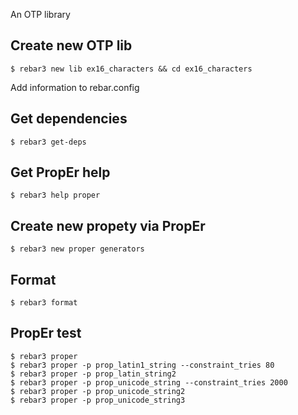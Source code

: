 An OTP library

Create new OTP lib
-----
    $ rebar3 new lib ex16_characters && cd ex16_characters

Add information to rebar.config


Get dependencies
-----
    $ rebar3 get-deps


Get PropEr help
-----
    $ rebar3 help proper


Create new propety via PropEr
-----
    $ rebar3 new proper generators


Format
-----
    $ rebar3 format


PropEr test
-----
    $ rebar3 proper
	$ rebar3 proper -p prop_latin1_string --constraint_tries 80
	$ rebar3 proper -p prop_latin_string2
	$ rebar3 proper -p prop_unicode_string --constraint_tries 2000
	$ rebar3 proper -p prop_unicode_string2
	$ rebar3 proper -p prop_unicode_string3